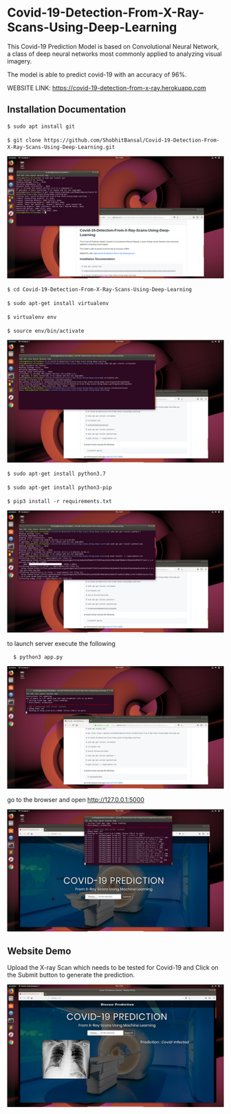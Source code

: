 # Covid-19-Detection-From-X-Ray-Scans-Using-Deep-Learning

This Covid-19 Prediction Model is based on Convolutional Neural Network, a class of deep neural networks most commonly applied to analyzing visual imagery.

The model is able to predict covid-19 with an accuracy of 96%.

WEBSITE LINK: https://covid-19-detection-from-x-ray.herokuapp.com

## Installation Documentation

    $ sudo apt install git

    $ git clone https://github.com/ShobhitBansal/Covid-19-Detection-From-X-Ray-Scans-Using-Deep-Learning.git
    
![](Screenshots/1.png)
  
    $ cd Covid-19-Detection-From-X-Ray-Scans-Using-Deep-Learning

    $ sudo apt-get install virtualenv

    $ virtualenv env

    $ source env/bin/activate
    
![](Screenshots/2.png)
    
    $ sudo apt-get install python3.7
    
    $ sudo apt-get install python3-pip

    $ pip3 install -r requirements.txt
    
![](Screenshots/3.png)
    
to launch server execute the following

	  $ python3 app.py
	  
![](Screenshots/4.png)
    
go to the browser and open http://127.0.0.1:5000

![](Screenshots/5.png)
 
## Website Demo
 
Upload the X-ray Scan which needs to be tested for Covid-19 and Click on the Submit button to generate the prediction.

![](Screenshots/6.png)
